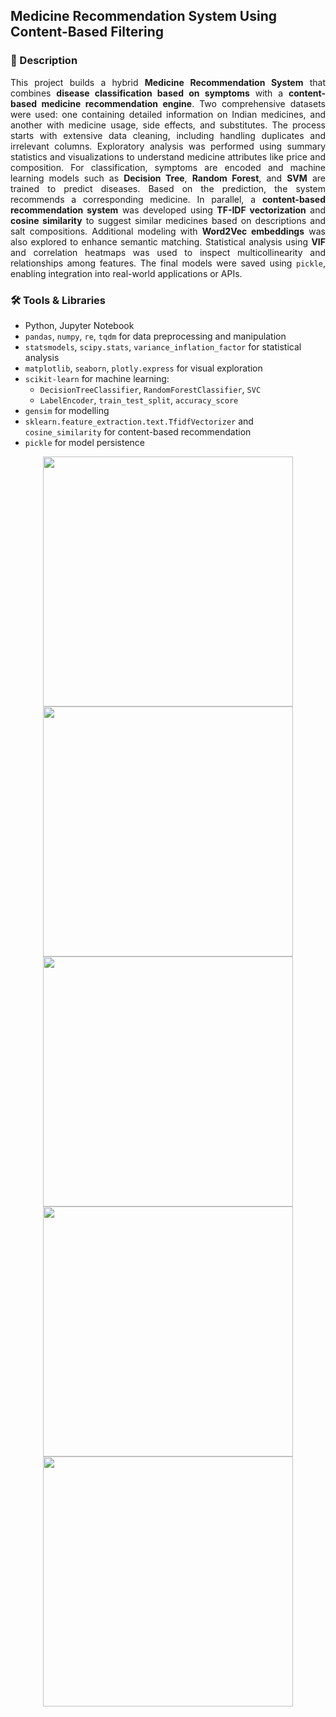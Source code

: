 ## Medicine Recommendation System Using Content-Based Filtering

### 📄 Description
<div align="justify">

This project builds a hybrid **Medicine Recommendation System** that combines **disease classification based on symptoms** with a **content-based medicine recommendation engine**. Two comprehensive datasets were used: one containing detailed information on Indian medicines, and another with medicine usage, side effects, and substitutes. The process starts with extensive data cleaning, including handling duplicates and irrelevant columns. Exploratory analysis was performed using summary statistics and visualizations to understand medicine attributes like price and composition. For classification, symptoms are encoded and machine learning models such as **Decision Tree**, **Random Forest**, and **SVM** are trained to predict diseases. Based on the prediction, the system recommends a corresponding medicine. In parallel, a **content-based recommendation system** was developed using **TF-IDF vectorization** and **cosine similarity** to suggest similar medicines based on descriptions and salt compositions. Additional modeling with **Word2Vec embeddings** was also explored to enhance semantic matching. Statistical analysis using **VIF** and correlation heatmaps was used to inspect multicollinearity and relationships among features. The final models were saved using `pickle`, enabling integration into real-world applications or APIs.

</div>

### 🛠 Tools & Libraries
- Python, Jupyter Notebook  
- `pandas`, `numpy`, `re`, `tqdm` for data preprocessing and manipulation
- `statsmodels`, `scipy.stats`, `variance_inflation_factor` for statistical analysis   
- `matplotlib`, `seaborn`, `plotly.express` for visual exploration  
- `scikit-learn` for machine learning:
  - `DecisionTreeClassifier`, `RandomForestClassifier`, `SVC`
  - `LabelEncoder`, `train_test_split`, `accuracy_score`
- `gensim` for modelling  
- `sklearn.feature_extraction.text.TfidfVectorizer` and `cosine_similarity` for content-based recommendation  
- `pickle` for model persistence

<div align='center'>

<img src="https://github.com/user-attachments/assets/dcb5aeee-4d92-4993-89dc-4ec064df526a" width="400" />
  <img src="https://github.com/user-attachments/assets/9efa9b04-6d85-4493-b1c4-5da6e6c3ce80" width="400" />
  <img src="https://github.com/user-attachments/assets/56d8fb99-5cae-4140-bdb8-d61a2994fd1e" width="400" />
  <img src="https://github.com/user-attachments/assets/24b9d363-a2e7-4c6c-a869-cc7cc2cd08a7" width="400" />
  <img src="https://github.com/user-attachments/assets/29b57472-e334-43d4-a6e2-a61ccb4362fe" width="400" />

</div>

